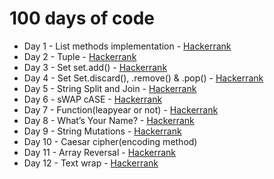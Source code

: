 # 100 days of code

- Day 1 - List methods implementation - <a href="https://www.hackerrank.com/challenges/python-lists?isFullScreen=true">Hackerrank</a>
- Day 2 - Tuple - <a href="https://www.hackerrank.com/challenges/python-tuples?isFullScreen=true">Hackerrank</a>
- Day 3 - Set set.add() - <a href="https://www.hackerrank.com/challenges/py-set-add?isFullScreen=true">Hackerrank</a>
- Day 4 - Set Set.discard(), .remove() & .pop() - <a href="https://www.hackerrank.com/challenges/py-set-discard-remove-pop?isFullScreen=true">Hackerrank</a>
- Day 5 - String Split and Join - <a href="https://www.hackerrank.com/challenges/python-string-split-and-join?isFullScreen=true">Hackerrank</a>
- Day 6 - sWAP cASE - <a href="https://www.hackerrank.com/challenges/swap-case?isFullScreen=true">Hackerrank</a>
- Day 7 - Function(leapyear or not) - <a href="https://www.hackerrank.com/challenges/write-a-function/problem?isFullScreen=true">Hackerrank</a>
- Day 8 - What’s Your Name? - <a href="https://www.hackerrank.com/challenges/whats-your-name/problem?isFullScreen=true">Hackerrank</a>
- Day 9 - String Mutations - <a href="https://www.hackerrank.com/challenges/python-mutations/problem?isFullScreen=true">Hackerrank</a>
- Day 10 - Caesar cipher(encoding method)
- Day 11 - Array Reversal - <a href="https://www.hackerrank.com/challenges/arrays-ds/problem?isFullScreen=true">Hackerrank</a>
- Day 12 - Text wrap - <a href="https://www.hackerrank.com/challenges/text-wrap/problem?isFullScreen=true">Hackerrank</a>
